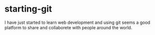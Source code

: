 # starting-git
I have just started to learn web development and using git seems a good platform to share and collaborete with people around the world.
